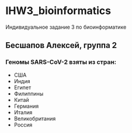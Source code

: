 # IHW3_bioinformatics
Индивидуальное задание 3 по биоинформатике
## Бесшапов Алексей, группа 2
### Геномы SARS-CoV-2 взяты из стран:
- США
- Индия
- Египет
- Филиппины
- Китай
- Германия
- Италия
- Великобритания
- Россия
